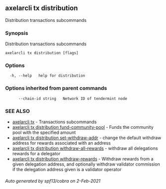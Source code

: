 ## axelarcli tx distribution

Distribution transactions subcommands

### Synopsis

Distribution transactions subcommands

```
axelarcli tx distribution [flags]
```

### Options

```
  -h, --help   help for distribution
```

### Options inherited from parent commands

```
      --chain-id string   Network ID of tendermint node
```

### SEE ALSO

* [axelarcli tx](axelarcli_tx.md)     - Transactions subcommands
* [axelarcli tx distribution fund-community-pool](axelarcli_tx_distribution_fund-community-pool.md)     - Funds the
  community pool with the specified amount
* [axelarcli tx distribution set-withdraw-addr](axelarcli_tx_distribution_set-withdraw-addr.md)     - change the default
  withdraw address for rewards associated with an address
* [axelarcli tx distribution withdraw-all-rewards](axelarcli_tx_distribution_withdraw-all-rewards.md)     - withdraw all
  delegations rewards for a delegator
* [axelarcli tx distribution withdraw-rewards](axelarcli_tx_distribution_withdraw-rewards.md)     - Withdraw rewards
  from a given delegation address, and optionally withdraw validator commission if the delegation address given is a
  validator operator

###### Auto generated by spf13/cobra on 2-Feb-2021
